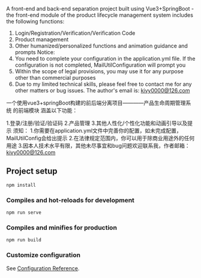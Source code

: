 A front-end and back-end separation project built using Vue3+SpringBoot - the front-end module of the product lifecycle management system includes the following functions:
1. Login/Registration/Verification/Verification Code
2. Product management
3. Other humanized/personalized functions and animation guidance and prompts
Notice:
1. You need to complete your configuration in the application.yml file. If the configuration is not completed, MailUtilConfiguration will prompt you
2. Within the scope of legal provisions, you may use it for any purpose other than commercial purposes
3. Due to my limited technical skills, please feel free to contact me for any other matters or bug issues. The author's email is: kivy0000@126.com

   
一个使用vue3+springBoot构建的前后端分离项目————产品生命周期管理系统 的前端模块 涵盖以下功能：

1.登录/注册/验证/验证码
2.产品管理 
3.其他人性化/个性化功能和动画引导以及提示
须知： 
  1.你需要在application.yml文件中完善你的配置，如未完成配置，MailUtilConfig会给出提示 
  2.在法律规定范围内，你可以用于除商业用途外的任何用途 
  3.因本人技术水平有限，其他未尽事宜和bug问题欢迎联系我，作者邮箱：kivy0000@126.com

## Project setup
```
npm install
```

### Compiles and hot-reloads for development
```
npm run serve
```

### Compiles and minifies for production
```
npm run build
```

### Customize configuration
See [Configuration Reference](https://cli.vuejs.org/config/).
